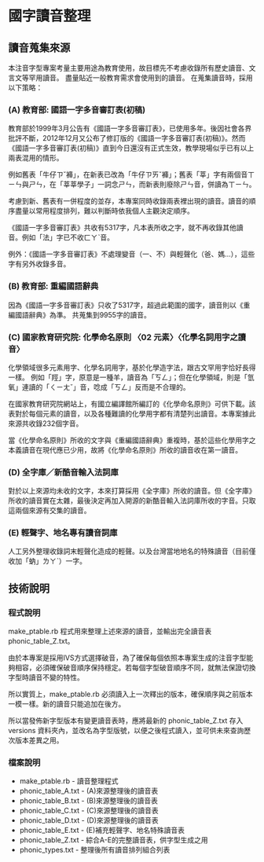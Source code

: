# 國字讀音整理

## 讀音蒐集來源

本注音字型專案考量主要用途為教育使用，故目標先不考慮收錄所有歷史讀音、文言文等罕用讀音。
盡量貼近一般教育需求會使用到的讀音。
在蒐集讀音時，採用以下策略：

### (A) 教育部: 國語一字多音審訂表(初稿)

教育部於1999年3月公告有《國語一字多音審訂表》，已使用多年。後因社會各界批評不斷，2012年12月又公布了修訂版的《國語一字多音審訂表(初稿)》。然而《國語一字多音審訂表(初稿)》直到今日還沒有正式生效，教學現場似乎已有以上兩表混用的情形。

例如舊表「牛仔ㄗˇ褲」，在新表已改為「牛仔ㄗㄞˇ褲」；舊表「莘」字有兩個音ㄒㄧㄣ與ㄕㄣ，在「莘莘學子」一詞念ㄕㄣ，而新表則廢除ㄕㄣ音，併讀為ㄒㄧㄣ。

考慮到新、舊表有一併程度的並存，本專案同時收錄兩表裡出現的讀音。讀音的順序盡量以常用程度排列，難以判斷時依我個人主觀決定順序。

《國語一字多音審訂表》共收有5317字，凡本表所收之字，就不再收錄其他讀音。例如「法」字已不收ㄈㄚˋ音。

例外：《國語一字多音審訂表》不處理變音（一、不）與輕聲化（爸、媽…），這些字有另外收錄多音。

### (B) 教育部: 重編國語辭典

因為《國語一字多音審訂表》只收了5317字，超過此範圍的國字，讀音則以《重編國語辭典》為準。
共蒐集到9955字的讀音。

### (C) 國家教育研究院: 化學命名原則 〈02 元素〉〈化學名詞用字之讀音〉

化學領域很多元素用字、化學名詞用字，基於化學造字法，跟古文罕用字恰好長得一樣。
例如「羥」字，原意是一種羊，讀音為「ㄎㄥ」；但在化學領域，則是「氫氧」連讀的「ㄑㄧㄤˇ」音，唸成「ㄎㄥ」反而是不合理的。

在國家教育研究院網站上，有國立編譯館所編訂的《化學命名原則》可供下載。該表對於每個元素的讀音，以及各種難讀的化學用字都有清楚列出讀音。本專案據此來源共收錄232個字音。

當《化學命名原則》所收的文字與《重編國語辭典》重複時，基於這些化學用字之本義讀音在現代應已少用，故將《化學命名原則》所收的讀音收在第一讀音。

### (D) 全字庫／新酷音輸入法詞庫

對於以上來源均未收的文字，本來打算採用《全字庫》所收的讀音。但《全字庫》所收的讀音實在太雜，最後決定再加入開源的新酷音輸入法詞庫所收的字音。只取這兩個來源有交集的讀音。

### (E) 輕聲字、地名專有讀音詞庫

人工另外整理收錄詞末輕聲化造成的輕聲。以及台灣當地地名的特殊讀音（目前僅收加「蚋」ㄌㄚˋ）一字。

## 技術說明

### 程式說明

make_ptable.rb 程式用來整理上述來源的讀音，並輸出完全讀音表 phonic_table_Z.txt。

由於本專案是採用IVS方式選擇破音，為了確保每個依照本專案生成的注音字型能夠相容，必須確保破音順序保持穩定。若每個字型破音順序不同，就無法保證切換字型時讀音不變的特性。

所以實質上，make_ptable.rb 必須讀入上一次釋出的版本，確保順序與之前版本一模一樣。新的讀音只能追加在後方。

所以當發佈新字型版本有變更讀音表時，應將最新的 phonic_table_Z.txt 存入 versions 資料夾內，並改名為字型版號，以便之後程式讀入，並可供未來查詢歷次版本差異之用。

### 檔案說明

* make_ptable.rb - 讀音整理程式
* phonic_table_A.txt - (A)來源整理後的讀音表 
* phonic_table_B.txt - (B)來源整理後的讀音表
* phonic_table_C.txt - (C)來源整理後的讀音表
* phonic_table_D.txt - (D)來源整理後的讀音表
* phonic_table_E.txt - (E)補充輕聲字、地名特殊讀音表
* phonic_table_Z.txt - 綜合A-E的完整讀音表，供字型生成之用
* phonic_types.txt - 整理後所有讀音排列組合列表
